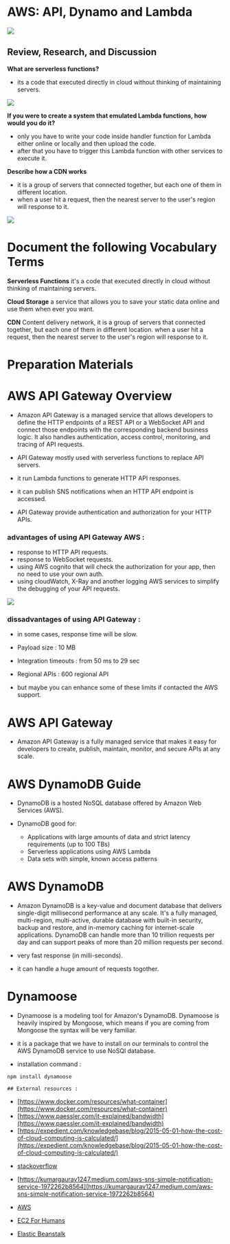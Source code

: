 # AWS: API, Dynamo and Lambda

![](https://miro.medium.com/max/650/1*XuR8U6TOa5ar88lf2IbNNQ.png)

## Review, Research, and Discussion

**What are serverless functions?**

- its a code that executed directly in cloud without thinking of maintaining servers.

![](https://stackify.com/wp-content/uploads/2017/05/what-is-function-as-a-service-serverless-architectures-are-here-11196.png)

**If you were to create a system that emulated Lambda functions, how would you do it?**

- only you have to write your code inside handler function for Lambda either online or locally and then upload the code. 
- after that you have to trigger this Lambda function with other services to execute it.

**Describe how a CDN works**

- it is a group of servers that connected together, but each one of them in different location.
- when a user hit a request, then the nearest server to the user's region will response to it.

![](https://www.globaldots.com/hs-fs/hubfs/cdne.png?width=590&name=cdne.png)

# Document the following Vocabulary Terms

**Serverless Functions** it's a code that executed directly in cloud without thinking of maintaining servers.

**Cloud Storage** a service that allows you to save your static data online and use them when ever you want.

**CDN** Content delivery network, it is a group of servers that connected together, but each one of them in different location. when a user hit a request, then the nearest server to the user's region will response to it.

# Preparation Materials

# AWS API Gateway Overview

- Amazon API Gateway is a managed service that allows developers to define the HTTP endpoints of a REST API or a WebSocket API and connect those endpoints with the corresponding backend business logic. It also handles authentication, access control, monitoring, and tracing of API requests.

- API Gateway mostly used with serverless functions to replace API servers.

- it run Lambda functions to generate HTTP API responses.

- it can publish SNS notifications when an HTTP API endpoint is accessed.

- API Gateway provide authentication and authorization for your HTTP APIs.

### advantages of using API Gateway AWS :

  - response to HTTP API requests.
  - response to WebSocket requests.
  - using AWS cognito that will check the authorization for your app, then no need to use your own auth.
  - using cloudWatch, X-Ray and another logging AWS services to simplify the debugging of your API requests.

![](https://miro.medium.com/max/700/0*rR1grG94IwM1JGI8)


### dissadvantages of using API Gateway :

  - in some cases, response time will be slow.
  - Payload size : 10 MB
  - Integration timeouts : from 50 ms to 29 sec
  - Regional APIs : 600 regional API

- but maybe you can enhance some of these limits if contacted the AWS support.


# AWS API Gateway

- Amazon API Gateway is a fully managed service that makes it easy for developers to create, publish, maintain, monitor, and secure APIs at any scale.


# AWS DynamoDB Guide

- DynamoDB is a hosted NoSQL database offered by Amazon Web Services (AWS). 

- DynamoDB good for:

  - Applications with large amounts of data and strict latency requirements (up to 100 TBs)
  - Serverless applications using AWS Lambda
  - Data sets with simple, known access patterns


# AWS DynamoDB

- Amazon DynamoDB is a key-value and document database that delivers single-digit millisecond performance at any scale. It's a fully managed, multi-region, multi-active, durable database with built-in security, backup and restore, and in-memory caching for internet-scale applications. DynamoDB can handle more than 10 trillion requests per day and can support peaks of more than 20 million requests per second.

- very fast response (in milli-seconds).
- it can handle a huge amount of requests togother.


# Dynamoose

- Dynamoose is a modeling tool for Amazon's DynamoDB. Dynamoose is heavily inspired by Mongoose, which means if you are coming from Mongoose the syntax will be very familiar.

- it is a package that we have to install on our terminals to control the AWS DynamoDB service to use NoSQl database.

- installation command :
 
```
npm install dynamoose
```


```
## External resources :
```
- [https://www.docker.com/resources/what-container](https://www.docker.com/resources/what-container)
- [https://www.paessler.com/it-explained/bandwidth](https://www.paessler.com/it-explained/bandwidth)
- [https://expedient.com/knowledgebase/blog/2015-05-01-how-the-cost-of-cloud-computing-is-calculated/](https://expedient.com/knowledgebase/blog/2015-05-01-how-the-cost-of-cloud-computing-is-calculated/)

* [stackoverflow](https://stackoverflow.com/questions/7042340/error-cant-set-headers-after-they-are-sent-to-the-client?rq=1)


* [https://kumargaurav1247.medium.com/aws-sns-simple-notification-service-1972262b8564](https://kumargaurav1247.medium.com/aws-sns-simple-notification-service-1972262b8564)


* [AWS](https://aws.amazon.com/ec2/?ec2-whats-new.sort-by=item.additionalFields.postDateTime&ec2-whats-new.sort-order=desc)


* [EC2 For Humans](https://www.youtube.com/watch?v=lZMkgOMYYIg)


* [Elastic Beanstalk](https://www.youtube.com/watch?v=SrwxAScdyT0)